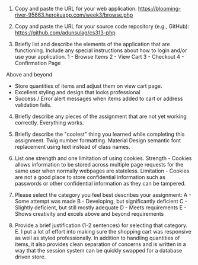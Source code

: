 1. Copy and paste the URL for your web application:
https://blooming-river-95663.herokuapp.com/week3/browse.php

2. Copy and paste the URL for your source code repository (e.g., GitHub):
https://github.com/adunsulag/cs313-php

3. Briefly list and describe the elements of the application that are functioning. Include any special instructions about how to login and/or use your application.
1 - Browse Items
2 - View Cart
3 - Checkout
4 - Confirmation Page

Above and beyond
- Store quantities of items and adjust them on view cart page.
- Excellent styling and design that looks professional
- Success / Error alert messages when items added to cart or address validation fails.

4. Briefly describe any pieces of the assignment that are not yet working correctly.
Everything works.

5. Briefly describe the "coolest" thing you learned while completing this assignment.
Twig number formatting.  Material Design semantic font replacement using text instead of class names.

6. List one strength and one limitation of using cookies.
Strength - Cookies allows information to be stored across multiple page requests for the same user when normally webpages are stateless.
Limitation - Cookies are not a good place to store confidential information such as passwords or other confidential information as they can be tampered.

7. Please select the category you feel best describes your assignment:
A - Some attempt was made
B - Developing, but significantly deficient
C - Slightly deficient, but still mostly adequate
D - Meets requirements
E - Shows creativity and excels above and beyond requirements


8. Provide a brief justification (1-2 sentences) for selecting that category.
E.  I put a lot of effort into making sure the shopping cart was responsive as well as styled professionally.  In addition to handling quantities of items, it also provides clean separation of concerns and is written in a way that the session system can be quickly swapped for a database driven store.
